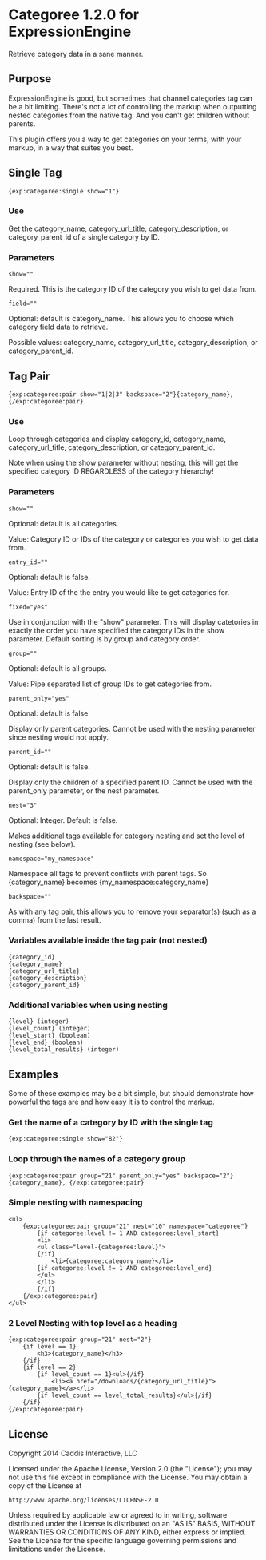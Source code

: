 # Categoree 1.2.0 for ExpressionEngine

Retrieve category data in a sane manner.

## Purpose

ExpressionEngine is good, but sometimes that channel categories tag can be a bit limiting. There's not a lot of controlling the markup when outputting nested categories from the native tag. And you can't get children without parents.

This plugin offers you a way to get categories on your terms, with your markup, in a way that suites you best.

## Single Tag

	{exp:categoree:single show="1"}

### Use

Get the category_name, category_url_title, category_description, or category_parent_id of a single category by ID.

### Parameters

	show=""

Required. This is the category ID of the category you wish to get data from.

	field=""

Optional: default is category_name. This allows you to choose which category field data to retrieve.

Possible values: category_name, category_url_title, category_description, or category_parent_id.

## Tag Pair

	{exp:categoree:pair show="1|2|3" backspace="2"}{category_name}, {/exp:categoree:pair}

### Use

Loop through categories and display category_id, category_name, category_url_title, category_description, or category_parent_id.

Note when using the show parameter without nesting, this will get the specified category ID REGARDLESS of the category hierarchy!

### Parameters

	show=""

Optional: default is all categories.

Value: Category ID or IDs of the category or categories you wish to get data from.

	entry_id=""

Optional: default is false.

Value: Entry ID of the the entry you would like to get categories for.

	fixed="yes"

Use in conjunction with the "show" parameter. This will display catetories in exactly the order you have specified the category IDs in the show parameter. Default sorting is by group and category order.

	group=""

Optional: default is all groups.

Value: Pipe separated list of group IDs to get categories from.

	parent_only="yes"

Optional: default is false

Display only parent categories. Cannot be used with the nesting parameter since nesting would not apply.

	parent_id=""

Optional: default is false.

Display only the children of a specified parent ID. Cannot be used with the parent_only parameter, or the nest parameter.

	nest="3"

Optional: Integer. Default is false.

Makes additional tags available for category nesting and set the level of nesting (see below).

	namespace="my_namespace"

Namespace all tags to prevent conflicts with parent tags. So {category_name} becomes {my_namespace:category_name}

	backspace=""

As with any tag pair, this allows you to remove your separator(s) (such as a comma) from the last result.

### Variables available inside the tag pair (not nested)

	{category_id}
	{category_name}
	{category_url_title}
	{category_description}
	{category_parent_id}

### Additional variables when using nesting

	{level} (integer)
	{level_count} (integer)
	{level_start} (boolean)
	{level_end} (boolean)
	{level_total_results} (integer)

## Examples

Some of these examples may be a bit simple, but should demonstrate how powerful the tags are and how easy it is to control the markup.

### Get the name of a category by ID with the single tag

	{exp:categoree:single show="82"}

### Loop through the names of a category group

	{exp:categoree:pair group="21" parent_only="yes" backspace="2"}{category_name}, {/exp:categoree:pair}

### Simple nesting with namespacing

	<ul>
		{exp:categoree:pair group="21" nest="10" namespace="categoree"}
			{if categoree:level != 1 AND categoree:level_start}
			<li>
			<ul class="level-{categoree:level}">
			{/if}
				<li>{categoree:category_name}</li>
			{if categoree:level != 1 AND categoree:level_end}
			</ul>
			</li>
			{/if}
		{/exp:categoree:pair}
	</ul>

### 2 Level Nesting with top level as a heading

	{exp:categoree:pair group="21" nest="2"}
		{if level == 1}
			<h3>{category_name}</h3>
		{/if}
		{if level == 2}
			{if level_count == 1}<ul>{/if}
				<li><a href="/downloads/{category_url_title}">{category_name}</a></li>
			{if level_count == level_total_results}</ul>{/if}
		{/if}
	{/exp:categoree:pair}

## License

Copyright 2014 Caddis Interactive, LLC

Licensed under the Apache License, Version 2.0 (the "License");
you may not use this file except in compliance with the License.
You may obtain a copy of the License at

	http://www.apache.org/licenses/LICENSE-2.0

Unless required by applicable law or agreed to in writing, software
distributed under the License is distributed on an "AS IS" BASIS,
WITHOUT WARRANTIES OR CONDITIONS OF ANY KIND, either express or implied.
See the License for the specific language governing permissions and
limitations under the License.